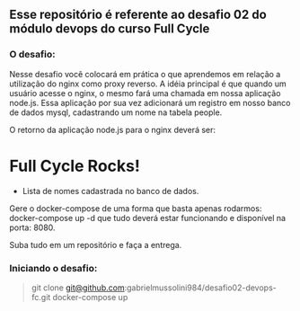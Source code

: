 ## Esse repositório é referente ao desafio 02 do módulo devops do curso Full Cycle

### O desafio:
  Nesse desafio você colocará em prática o que aprendemos em relação a utilização do nginx como proxy reverso. A idéia principal é que quando um usuário acesse o nginx, o mesmo fará uma chamada em nossa aplicação node.js. Essa aplicação por sua vez adicionará um registro em nosso banco de dados mysql, cadastrando um nome na tabela people.

  O retorno da aplicação node.js para o nginx deverá ser:

  <h1>Full Cycle Rocks!</h1>

  - Lista de nomes cadastrada no banco de dados.

  Gere o docker-compose de uma forma que basta apenas rodarmos: docker-compose up -d que tudo deverá estar funcionando e disponível na porta: 8080.

  Suba tudo em um repositório e faça a entrega.

### Iniciando o desafio:
  > git clone git@github.com:gabrielmussolini984/desafio02-devops-fc.git
  > docker-compose up
